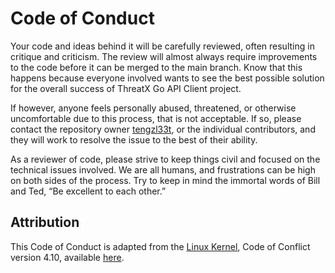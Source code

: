 # Code of Conduct

Your code and ideas behind it will be carefully reviewed, often resulting in critique and criticism.
The review will almost always require improvements to the code before it can be merged to the main branch.
Know that this happens because everyone involved wants to see the best possible solution for the overall
success of ThreatX Go API Client project.

If however, anyone feels personally abused, threatened,
or otherwise uncomfortable due to this process, that is not acceptable.
If so, please contact the repository owner [tengzl33t](https://github.com/tengzl33t),
or the individual contributors, and they will work to resolve the issue to the best of their ability.

As a reviewer of code, please strive to keep things civil and focused on the technical issues involved.
We are all humans, and frustrations can be high on both sides of the process.
Try to keep in mind the immortal words of Bill and Ted, “Be excellent to each other.”

## Attribution

This Code of Conduct is adapted from
the [Linux Kernel](https://git.kernel.org/pub/scm/linux/kernel/git/torvalds/linux.git/tree/?id=27c5a778dfe23d1de8d9ebfbc6a54595a79ac709),
Code of Conflict version 4.10, available
[here](https://git.kernel.org/pub/scm/linux/kernel/git/torvalds/linux.git/tree/Documentation/process/code-of-conflict.rst?id=27c5a778dfe23d1de8d9ebfbc6a54595a79ac709).